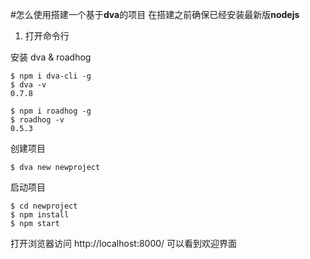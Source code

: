 #怎么使用搭建一个基于**dva**的项目
在搭建之前确保已经安装最新版**nodejs**

1. 打开命令行

安装 dva & roadhog
```batch
$ npm i dva-cli -g
$ dva -v
0.7.8
```

```batch
$ npm i roadhog -g
$ roadhog -v
0.5.3
```

创建项目
```batch
$ dva new newproject
```

启动项目
```batch
$ cd newproject
$ npm install
$ npm start
```

打开浏览器访问 http://localhost:8000/ 可以看到欢迎界面

